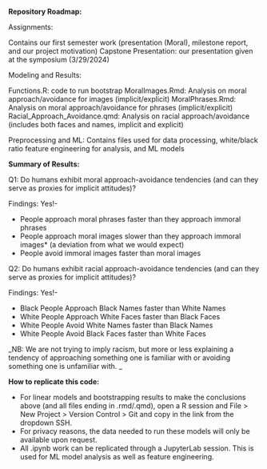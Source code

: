 **Repository Roadmap:**

Assignments: 

Contains our first semester work (presentation (Moral), milestone report, and our project motivation)
Capstone Presentation: our presentation given at the symposium (3/29/2024)

Modeling and Results:

Functions.R: code to run bootstrap
MoralImages.Rmd: Analysis on moral approach/avoidance for images (implicit/explicit)
MoralPhrases.Rmd: Analysis on moral approach/avoidance for phrases (implicit/explicit)
Racial_Approach_Avoidance.qmd: Analysis on racial approach/avoidance (includes both faces and names, implicit and explicit)

Preprocessing and ML: Contains files used for data processing, white/black ratio feature engineering for analysis, and ML models


**Summary of Results:**

Q1: Do humans exhibit moral approach-avoidance tendencies (and can they serve as proxies for implicit attitudes)?

Findings: Yes!-
* People approach moral phrases faster than they approach immoral phrases​
* People approach moral images slower than they approach immoral images* (a deviation from what we would expect)
* People avoid immoral images faster than moral images

Q2: Do humans exhibit racial approach-avoidance tendencies (and can they serve as proxies for implicit attitudes)?

Findings: Yes!-
* Black People Approach Black Names faster than White Names​
* White People Approach White Faces faster than Black Faces​
* White People Avoid White Names faster than Black Names​​
* White People Avoid Black Faces faster than White Faces

_NB: We are not trying to imply racism, but more or less explaining a tendency of approaching something one is familiar with or avoiding something one is unfamiliar with. _

**How to replicate this code:**

* For linear models and bootstrapping results to make the conclusions above (and all files ending in .rmd/.qmd), open a R session and File > New Project > Version Control > Git and copy in the link from the dropdown SSH.
* For privacy reasons, the data needed to run these models will only be available upon request.
* All .ipynb work can be replicated through a JupyterLab session. This is used for ML model analysis as well as feature engineering.
